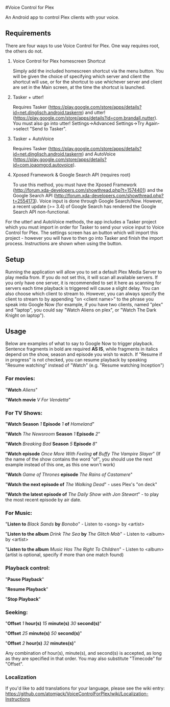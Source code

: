 #Voice Control for Plex

An Android app to control Plex clients with your voice.

## Requirements
There are four ways to use Voice Control for Plex. One way requires root, the others do not.

1. Voice Control for Plex homescreen Shortcut

    Simply add the included homescreen shortcut via the menu button. You will be given the choice of specifying which server and client the shortcut will use, or for the shortcut to use whichever server and client are set in the Main screen, at the time the shortcut is launched.
1. Tasker + utter!

    Requires Tasker (https://play.google.com/store/apps/details?id=net.dinglisch.android.taskerm) and utter! (https://play.google.com/store/apps/details?id=com.brandall.nutter). You must also go into utter! Settings->Advanced Settings->Try Again->select "Send to Tasker".
1. Tasker + AutoVoice

    Requires Tasker (https://play.google.com/store/apps/details?id=net.dinglisch.android.taskerm) and AutoVoice (https://play.google.com/store/apps/details?id=com.joaomgcd.autovoice).
1. Xposed Framework & Google Search API (requires root)

    To use this method, you must have the Xposed Framework (http://forum.xda-developers.com/showthread.php?t=1574401) and the Google Search API (http://forum.xda-developers.com/showthread.php?t=2554173). Voice input is done through Google Search/Now. However, a recent update (>= 3.4) of Google Search has rendered the Google Search API non-functional.

For the utter! and AutoVoice methods, the app includes a Tasker project which you must import in order for Tasker to send your voice input to Voice Control for Plex. The settings screen has an button which will import this project - however you will have to then go into Tasker and finish the import process. Instructions are shown when using the button.

## Setup

Running the application will allow you to set a default Plex Media Server to play media from. If you do not set this, it will scan all available servers. If you only have one server, it is recommended to set it here as scanning for servers each time playback is triggered will cause a slight delay. You can also choose which client to stream to. However, you can always specify the client to stream to by appending "on &lt;client name&gt;" to the phrase you speak into Google Now (for example, if you have two clients, named "plex" and "laptop", you could say "Watch Aliens on plex", or "Watch The Dark Knight on laptop").

## Usage

Below are examples of what to say to Google Now to trigger playback. Sentence fragments in bold are required **AS IS**, while fragments in italics depend on the show, season and episode you wish to watch. If "Resume if in progress" is not checked, you can resume playback by speaking "Resume watching" instead of "Watch" (e.g. "Resume watching Inception")

### For movies:
"**Watch** *Aliens*"

"**Watch movie** *V For Vendetta*"


### For TV Shows:
"**Watch Season** *1* **Episode** *1* **of** *Homeland*"

"**Watch** *The Newsroom* **Season** *1* **Episode** *2*"

"**Watch** *Breaking Bad* **Season** *5* **Episode** *8*"

"**Watch episode** *Once More With Feeling* **of** *Buffy The Vampire Slayer*" (If the name of the show contains the word "of", you should use the next example instead of this one, as this one won't work)

"**Watch** *Game of Thrones* **episode** *The Rains of Castamere*"

"**Watch the next episode of** *The Walking Dead*" - uses Plex's "on deck"

"**Watch the latest episode of** *The Daily Show with Jon Stewart*" - to play the most recent episode by air date.


### For Music:
"**Listen to** *Black Sands* **by** *Bonobo*" - Listen to &lt;song&gt; by &lt;artist&gt;

"**Listen to the album** *Drink The Sea* **by** *The Glitch Mob*" - Listen to &lt;album&gt; by &lt;artist&gt;

"**Listen to the album** *Music Has The Right To Children*" - Listen to &lt;album&gt; (artist is optional, specify if more than one match found)


### Playback control:
"**Pause Playback**"

"**Resume Playback**"

"**Stop Playback**"


### Seeking:
"**Offset** *1* **hour(s)** *15* **minute(s)** *30* **second(s)**"

"**Offset** *25* **minute(s)** *50* **second(s)**"

"**Offset** *2* **hour(s)** *32* **minutes(s)**"

Any combination of hour(s), minute(s), and second(s) is accepted, as long as they are specified in that order. You may also substitute "Timecode" for "Offset".

### Localization
If you'd like to add translations for your language, please see the wiki entry: https://github.com/atomjack/VoiceControlForPlex/wiki/Localization-Instructions
